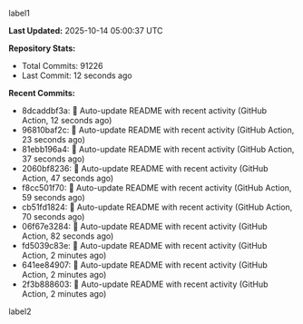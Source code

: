 
label1 
<!-- ACTIVITY_START -->
**Last Updated:** 2025-10-14 05:00:37 UTC

**Repository Stats:**
- Total Commits: 91226
- Last Commit: 12 seconds ago

**Recent Commits:**
- 8dcaddbf3a: 🤖 Auto-update README with recent activity (GitHub Action, 12 seconds ago)
- 96810baf2c: 🤖 Auto-update README with recent activity (GitHub Action, 23 seconds ago)
- 81ebb196a4: 🤖 Auto-update README with recent activity (GitHub Action, 37 seconds ago)
- 2060bf8236: 🤖 Auto-update README with recent activity (GitHub Action, 47 seconds ago)
- f8cc501f70: 🤖 Auto-update README with recent activity (GitHub Action, 59 seconds ago)
- cb51fd1824: 🤖 Auto-update README with recent activity (GitHub Action, 70 seconds ago)
- 06f67e3284: 🤖 Auto-update README with recent activity (GitHub Action, 82 seconds ago)
- fd5039c83e: 🤖 Auto-update README with recent activity (GitHub Action, 2 minutes ago)
- 641ee84907: 🤖 Auto-update README with recent activity (GitHub Action, 2 minutes ago)
- 2f3b888603: 🤖 Auto-update README with recent activity (GitHub Action, 2 minutes ago)
<!-- ACTIVITY_END -->

label2
